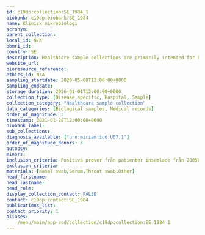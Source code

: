 ```yaml
---
id: c19dp:collection:SE_1984_1
biobank: c19dp:biobank:SE_1984
name: Klinisk mikrobiologi
acronym:
parent_collection:
local_id: N/A
bbmri_id:
country: SE
description: Healthcare sample collections are primarily intended for healthcare, diagnostics and treatment, but can also be made available for research when there is a Swedish ethical approval and the patient has given their consent.
website_url:
bioresource_reference:
ethics_id: N/A
sampling_startdate: 2020-05-08T12:00:00+0000
sampling_enddate:
storage_duration: 2026-01-01T12:00:00+0000
collection_type: [Disease specific, Hospital, Sample]
collection_category: "Healthcare sample collection"
data_categories: [Biological samples, Medical records]
order_of_magnitude: 3
timestamp: 2021-01-28T12:00:00+0000
biobank_label:
sub_collections:
diagnosis_available: ["urn:miriam:icd:U07.1"]
order_of_magnitude_donors: 3
autopsy:
minors:
inclusion_criteria: Positiva prover från patienter insamlade från 200508 som medgivit till att deras prov sparas i biobank och där provmaterial funnits kvar efter att de har analyserats. Målet var att samtliga positiva skulle sparas under denna period men vissa prover kan ha missats att sparas pga tids- och kapacitetsbrist vid analystillfället.
exclusion_criteria:
materials: [Nasal swab,Serum,Throat swab,Other]
head_firstname:
head_lastname:
head_role:
display_collection_contact: FALSE
contact: c19dp:contact:SE_1984
publications_list:
contact_priority: 1
aliases:
    /menu/main/app-scd/collection/c19dp:collection:SE_1984_1
---
```

